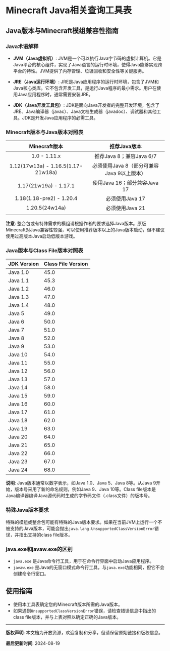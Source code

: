 # Minecraft Java相关查询工具表

## Java版本与Minecraft模组兼容性指南

### Java术语解释

- **JVM（Java虚拟机）**: JVM是一个可以执行Java字节码的虚拟计算机。它是Java平台的核心组件，实现了Java语言的运行时环境，使得Java能够实现跨平台的特性。JVM提供了内存管理、垃圾回收和安全性等关键服务。

- **JRE（Java运行环境）**: JRE是Java应用程序的运行时环境，包含了JVM和Java核心类库。它不包含开发工具，是运行Java程序的最小需求。用户在使用Java应用程序时，通常需要安装JRE。

- **JDK（Java开发工具包）**: JDK是面向Java开发者的完整开发环境，包含了JRE、Java编译器（javac）、Java文档生成器（javadoc）、调试器和其他工具。JDK是开发Java应用程序的必需工具。


### Minecraft版本与Java版本对照表

|           Minecraft版本            |                   推荐Java版本                 |
| :--------------------------------: | :--------------------------------------------: |
|            1.0 - 1.11.x            |           推荐Java 8；兼容Java 6/7           |
| 1.12(17w13a) - 1.16.5(1.17-21w18a) | 必须使用Java 8（部分可兼容Java 9以上版本）   |
|       1.17(21w19a) - 1.17.1        |           使用Java 16；部分兼容Java 17          |
|      1.18(1.18-pre2) - 1.20.4      |                 必须使用Java 17                |
|           1.20.5(24w14a)           |                 必须使用Java 21                |
|                                    |                                                |

**注意**: 整合包或有特殊需求的模组请根据作者的要求选择Java版本。原版Minecraft对Java兼容性较强，可以使用推荐版本以上的Java版本启动，但不建议使用过高版本Java启动低版本游戏。

### Java版本与Class File版本对照表

| JDK Version | Class File Version |
|--------------|--------------------|
| Java 1.0     | 45.0               |
| Java 1.1     | 45.3               |
| Java 1.2     | 46.0               |
| Java 1.3     | 47.0               |
| Java 1.4     | 48.0               |
| Java 5       | 49.0               |
| Java 6       | 50.0               |
| Java 7       | 51.0               |
| Java 8       | 52.0               |
| Java 9       | 53.0               |
| Java 10      | 54.0               |
| Java 11      | 55.0               |
| Java 12      | 56.0               |
| Java 13      | 57.0               |
| Java 14      | 58.0               |
| Java 15      | 59.0               |
| Java 16      | 60.0               |
| Java 17      | 61.0               |
| Java 18      | 62.0               |
| Java 19      | 63.0               |
| Java 20      | 64.0               |
| Java 21      | 65.0               |
| Java 22      | 66.0               |
| Java 23      | 67.0               |
| Java 24      | 68.0               |

**说明**: Java版本通常以数字表示，如Java 1.0、Java 5、Java 8等。从Java 9开始，版本号采用了新的命名规则，例如Java 9、Java 10等。Class file版本是Java编译器编译Java源代码时生成的字节码文件（.class文件）的版本号。

### 特殊Java版本要求

特殊的模组或整合包可能有特殊的Java版本要求。如果在当前JVM上运行一个不被支持的Java版本，可能会抛出`java.lang.UnsupportedClassVersionError`错误，并指出支持的class file版本。

### java.exe和javaw.exe的区别

- `java.exe` 是Java命令行工具，用于在命令行界面中启动Java应用程序。
- `javaw.exe` 是Java的无窗口模式命令行工具，与`java.exe`功能相同，但它不会创建命令行窗口。

## 使用指南

- 使用本工具表确定您的Minecraft版本所需的Java版本。
- 如果遇到`UnsupportedClassVersionError`错误，请检查错误信息中指出的class file版本，并与上表对照以确定正确的Java版本。

---

**版权声明**: 本文档为开放资源，欢迎复制和分享，但请保留原始链接和版权信息。

**最后更新时间**: 2024-08-19